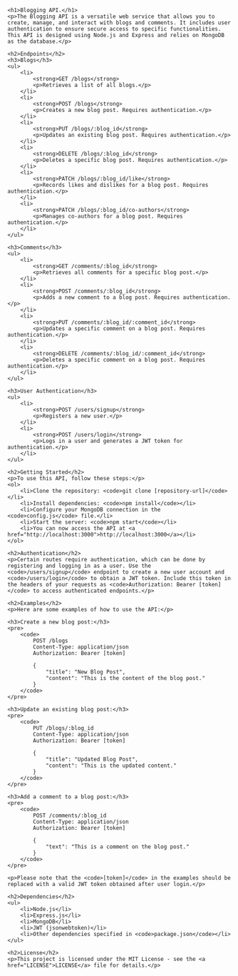     <h1>Blogging API.</h1>
    <p>The Blogging API is a versatile web service that allows you to create, manage, and interact with blogs and comments. It includes user authentication to ensure secure access to specific functionalities. This API is designed using Node.js and Express and relies on MongoDB as the database.</p>

    <h2>Endpoints</h2>
    <h3>Blogs</h3>
    <ul>
        <li>
            <strong>GET /blogs</strong>
            <p>Retrieves a list of all blogs.</p>
        </li>
        <li>
            <strong>POST /blogs</strong>
            <p>Creates a new blog post. Requires authentication.</p>
        </li>
        <li>
            <strong>PUT /blogs/:blog_id</strong>
            <p>Updates an existing blog post. Requires authentication.</p>
        </li>
        <li>
            <strong>DELETE /blogs/:blog_id</strong>
            <p>Deletes a specific blog post. Requires authentication.</p>
        </li>
        <li>
            <strong>PATCH /blogs/:blog_id/like</strong>
            <p>Records likes and dislikes for a blog post. Requires authentication.</p>
        </li>
        <li>
            <strong>PATCH /blogs/:blog_id/co-authors</strong>
            <p>Manages co-authors for a blog post. Requires authentication.</p>
        </li>
    </ul>

    <h3>Comments</h3>
    <ul>
        <li>
            <strong>GET /comments/:blog_id</strong>
            <p>Retrieves all comments for a specific blog post.</p>
        </li>
        <li>
            <strong>POST /comments/:blog_id</strong>
            <p>Adds a new comment to a blog post. Requires authentication.</p>
        </li>
        <li>
            <strong>PUT /comments/:blog_id/:comment_id</strong>
            <p>Updates a specific comment on a blog post. Requires authentication.</p>
        </li>
        <li>
            <strong>DELETE /comments/:blog_id/:comment_id</strong>
            <p>Deletes a specific comment on a blog post. Requires authentication.</p>
        </li>
    </ul>

    <h3>User Authentication</h3>
    <ul>
        <li>
            <strong>POST /users/signup</strong>
            <p>Registers a new user.</p>
        </li>
        <li>
            <strong>POST /users/login</strong>
            <p>Logs in a user and generates a JWT token for authentication.</p>
        </li>
    </ul>

    <h2>Getting Started</h2>
    <p>To use this API, follow these steps:</p>
    <ol>
        <li>Clone the repository: <code>git clone [repository-url]</code></li>
        <li>Install dependencies: <code>npm install</code></li>
        <li>Configure your MongoDB connection in the <code>config.js</code> file.</li>
        <li>Start the server: <code>npm start</code></li>
        <li>You can now access the API at <a href="http://localhost:3000">http://localhost:3000</a></li>
    </ol>

    <h2>Authentication</h2>
    <p>Certain routes require authentication, which can be done by registering and logging in as a user. Use the <code>/users/signup</code> endpoint to create a new user account and <code>/users/login</code> to obtain a JWT token. Include this token in the headers of your requests as <code>Authorization: Bearer [token]</code> to access authenticated endpoints.</p>

    <h2>Examples</h2>
    <p>Here are some examples of how to use the API:</p>

    <h3>Create a new blog post:</h3>
    <pre>
        <code>
            POST /blogs
            Content-Type: application/json
            Authorization: Bearer [token]

            {
                "title": "New Blog Post",
                "content": "This is the content of the blog post."
            }
        </code>
    </pre>

    <h3>Update an existing blog post:</h3>
    <pre>
        <code>
            PUT /blogs/:blog_id
            Content-Type: application/json
            Authorization: Bearer [token]

            {
                "title": "Updated Blog Post",
                "content": "This is the updated content."
            }
        </code>
    </pre>

    <h3>Add a comment to a blog post:</h3>
    <pre>
        <code>
            POST /comments/:blog_id
            Content-Type: application/json
            Authorization: Bearer [token]

            {
                "text": "This is a comment on the blog post."
            }
        </code>
    </pre>

    <p>Please note that the <code>[token]</code> in the examples should be replaced with a valid JWT token obtained after user login.</p>

    <h2>Dependencies</h2>
    <ul>
        <li>Node.js</li>
        <li>Express.js</li>
        <li>MongoDB</li>
        <li>JWT (jsonwebtoken)</li>
        <li>Other dependencies specified in <code>package.json</code></li>
    </ul>

    <h2>License</h2>
    <p>This project is licensed under the MIT License - see the <a href="LICENSE">LICENSE</a> file for details.</p>
